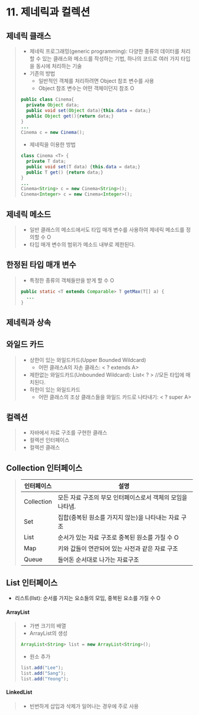 # 11. 제네릭과 컬렉션
## 제네릭 클래스
> - 제네릭 프로그래밍(generic programming): 다양한 종류의 데이터를 처리할 수 있는 클래스와 메소드를 작성하는 기법, 하나의 코드로 여러 가지 타입을 동시에 처리하는 기술
> - 기존의 방법
> 	- 일반적인 객체를 처리하려면 Object 참조 변수를 사용
> 	- Object 참조 변수는 어떤 객체이던지 참조 O
> ```java
> public class Cinema{
> 	private Object data;
> 	public void set(Object data){this.data = data;}
> 	public Object get(){return data;}
> }
> ...
> Cinema c = new Cinema();
> ```
>
> - 제네릭을 이용한 방법
> ```java
> class Cinema <T> {
> 	private T data;
> 	public void set(T data) {this.data = data;}
> 	public T get() {return data;}
> }
> ...
> Cinema<String> c = new Cinema<String>();
> Cinema<Integer> c = new Cinema<Integer>();
> ```



## 제네릭 메소드
> - 일반 클래스의 메소드에서도 타입 매개 변수를 사용하여 제네릭 메소드를 정의할 수 O
> - 타입 매개 변수의 범위가 메소드 내부로 제한된다.

## 한정된 타입 매개 변수
> - 특정한 종류의 객체들만을 받게 할 수 O
> ```java
> public static <T extends Comparable> T getMax(T[] a) {
>	...
> }
> ```


## 제네릭과 상속


## 와일드 카드
> - 상한이 있는 와일드카드(Upper Bounded Wildcard)
> 	- 어떤 클래스A의 자손 클래스: < ? extends A>
> - 제한없는 와일드카드(Unbounded Wildcard): List< ? >	//모든 타입에 매치된다.
> - 하한이 있는 와일드카드
> 	- 어떤 클래스의 조상 클래스들을 와일드 카드로 나타내기: < ? super A>

## 컬렉션
> - 자바에서 자료 구조를 구현한 클래스
> - 컬렉션 인터페이스
> - 컬렉션 클래스

## Collection 인터페이스
>
> |인터페이스|설명|
> |--|--|
> |Collection|모든 자료 구조의 부모 인터페이스로서 객체의 모임을 나타냄.|
> |Set|집합(중복된 원소를 가지지 않는)을 나타내는 자료 구조|
> |List|순서가 있는 자료 구조로 중복된 원소를 가질 수 O|
> |Map|키와 값들이 연관되어 있는 사전과 같은 자료 구조|
> |Queue|들어돈 순서대로 나가는 자료구조|


## List 인터페이스
- 리스트(lIst): 순서를 가지는 요소들의 모임, 중복된 요소를 가질 수 O

#### ArrayList
> - 가변 크기의 배열
> - ArrayList의 생성
> ```java
> ArrayList<String> list = new ArrayList<String>();
> ```
> - 원소 추가
> ```java
> list.add("Lee");
> list.add("Sang");
> list.add("Yeong");
> ```

#### LinkedList
> - 빈번하게 삽입과 삭제가 일어나는 경우에 주로 사용
